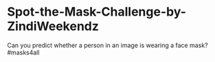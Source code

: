 # Spot-the-Mask-Challenge-by-ZindiWeekendz
Can you predict whether a person in an image is wearing a face mask? #masks4all
